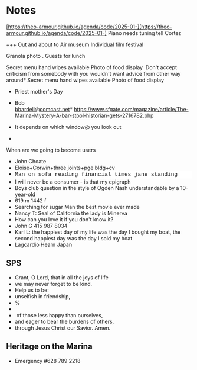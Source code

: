 # Notes

[https://theo-armour.github.io/agenda/code/2025-01-](https://theo-armour.github.io/agenda/code/2025-01-)
Piano needs tuning tell Cortez&nbsp;

+++
Out and about to Air museum&nbsp;Individual film festival

Granola photo . Guests for lunch

Secret menu hand wipes available&nbsp;Photo of food display&nbsp;
Don't accept criticism from somebody with you wouldn't want advice from other way around* Secret menu hand wipes available Photo of food display&nbsp;

* Priest mother's Day

* Bob [bbardell@comcast.net](mailto:bbardell@comcast.net)*&nbsp;https://www.sfgate.com/magazine/article/The-Marina-Mystery-A-bar-stool-historian-gets-2716782.php

* It depends on which window@ you look out
* 

When are we going to become users

* John Choate
* Eloise+Corwin+three joints+pge bldg+cv
* <div style="background-color: rgb(255, 255, 255); font-family: Consolas, &quot;Courier New&quot;, monospace; font-size: 15px; line-height: 20px; white-space: pre;">Man on sofa reading financial times jane standing
* I will never be a consumer - is that my epigraph
* Boys club question in the style of Ogden Nash understandable by a 10-year-old
* 619 m 1442 f
* Searching for sugar Man the best movie ever made
* Nancy T: Seal of California the lady is Minerva&nbsp;
* How can you love it if you don't know it?
* John G 415 987 8034
* Karl L: the happiest day of my life was the day I bought my boat, the second happiest day was the day I sold my boat
* Lagcardio Hearn Japan

## SPS

* Grant, O Lord, that in all the joys of life
* we may never forget to be kind.
* Help us to be:
* unselfish in friendship,
* %
* 
* &nbsp;of those less happy than ourselves,
* and eager to bear the burdens of others,
* through Jesus Christ our Savior. Amen.

## Heritage on the Marina

* Emergency #628 789 2218